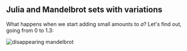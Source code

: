 ## Julia and Mandelbrot sets with variations

What happens when we start adding small amounts to $a$? Let's find out, going from 0 to 1.3:

![disappearing mandelbrot]({{https://blbadger.github.io}}fractals/mandelbrot_disappeared.gif)
